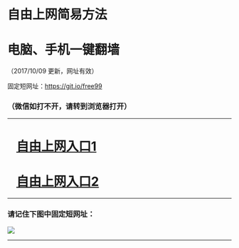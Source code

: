 ﻿# 自由上网简易方法

# 电脑、手机一键翻墙

（2017/10/09 更新，网址有效）

固定短网址：https://git.io/free99

### （微信如打不开，请转到浏览器打开）


***





# &nbsp;&nbsp; <a href="http://ft217071747.fwq-tz-1001.info/fwqtz01.html?t=100900115201 " target="_blank">自由上网入口1</a>
# &nbsp;&nbsp; <a href="http://ft2874923464.fwq-tz-1002.info/fwqtz02.html?t=10090019998 " target="_blank">自由上网入口2</a>
***

### 请记住下图中固定短网址：

<img src="https://s3-us-west-2.amazonaws.com/fwq-1001/yjfq-20170905okok.png" /> 


***

